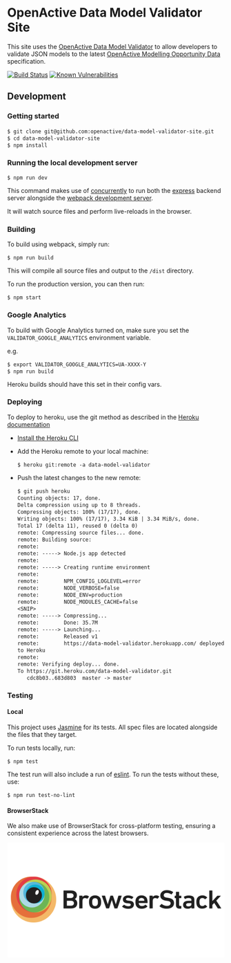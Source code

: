 # OpenActive Data Model Validator Site

This site uses the [OpenActive Data Model Validator](https://github.com/openactive/data-model-validator) to allow developers to validate JSON models to the latest [OpenActive Modelling Opportunity Data](https://www.openactive.io/modelling-opportunity-data/) specification.

[![Build Status](https://travis-ci.org/openactive/data-model-validator-site.svg?branch=master)](https://travis-ci.org/openactive/data-model-validator-site)
[![Known Vulnerabilities](https://snyk.io/test/github/openactive/data-model-validator-site/badge.svg)](https://snyk.io/test/github/openactive/data-model-validator-site)

## Development

### Getting started

```shell
$ git clone git@github.com:openactive/data-model-validator-site.git
$ cd data-model-validator-site
$ npm install
```
### Running the local development server

```shell
$ npm run dev
```

This command makes use of [concurrently](https://www.npmjs.com/package/concurrently) to run both the [express](https://expressjs.com/) backend server alongside the [webpack development server](https://webpack.js.org/configuration/dev-server/).

It will watch source files and perform live-reloads in the browser.

### Building

To build using webpack, simply run:

```shell
$ npm run build
```

This will compile all source files and output to the `/dist` directory.

To run the production version, you can then run:

```shell
$ npm start
```

### Google Analytics

To build with Google Analytics turned on, make sure you set the `VALIDATOR_GOOGLE_ANALYTICS` environment variable.

e.g.

```shell
$ export VALIDATOR_GOOGLE_ANALYTICS=UA-XXXX-Y
$ npm run build
```

Heroku builds should have this set in their config vars.

### Deploying

To deploy to heroku, use the git method as described in the [Heroku documentation](https://devcenter.heroku.com/articles/git#for-an-existing-heroku-app)

* [Install the Heroku CLI](https://devcenter.heroku.com/articles/heroku-cli#download-and-install)
* Add the Heroku remote to your local machine:

  ```shell
  $ heroku git:remote -a data-model-validator
  ```
* Push the latest changes to the new remote:

  ```shell
  $ git push heroku
  Counting objects: 17, done.
  Delta compression using up to 8 threads.
  Compressing objects: 100% (17/17), done.
  Writing objects: 100% (17/17), 3.34 KiB | 3.34 MiB/s, done.
  Total 17 (delta 11), reused 0 (delta 0)
  remote: Compressing source files... done.
  remote: Building source:
  remote: 
  remote: -----> Node.js app detected
  remote: 
  remote: -----> Creating runtime environment
  remote:        
  remote:        NPM_CONFIG_LOGLEVEL=error
  remote:        NODE_VERBOSE=false
  remote:        NODE_ENV=production
  remote:        NODE_MODULES_CACHE=false
  <SNIP>
  remote: -----> Compressing...
  remote:        Done: 35.7M
  remote: -----> Launching...
  remote:        Released v1
  remote:        https://data-model-validator.herokuapp.com/ deployed to Heroku
  remote: 
  remote: Verifying deploy... done.
  To https://git.heroku.com/data-model-validator.git
     cdc8b03..683d803  master -> master
  ```

### Testing

#### Local

This project uses [Jasmine](https://jasmine.github.io/) for its tests. All spec files are located alongside the files that they target.

To run tests locally, run:

```shell
$ npm test
```

The test run will also include a run of [eslint](https://eslint.org/). To run the tests without these, use:

```shell
$ npm run test-no-lint
```

#### BrowserStack

We also make use of BrowserStack for cross-platform testing, ensuring a consistent experience across the latest browsers.

[![BrowserStack](./spec/browserstack-logo-600x315.png)](https://www.browserstack.com/)
